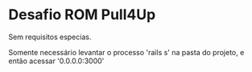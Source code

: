 Desafio ROM Pull4Up
==================

Sem requisitos especias.

Somente necessário levantar o processo 'rails s' na pasta do projeto, e então acessar '0.0.0.0:3000'
